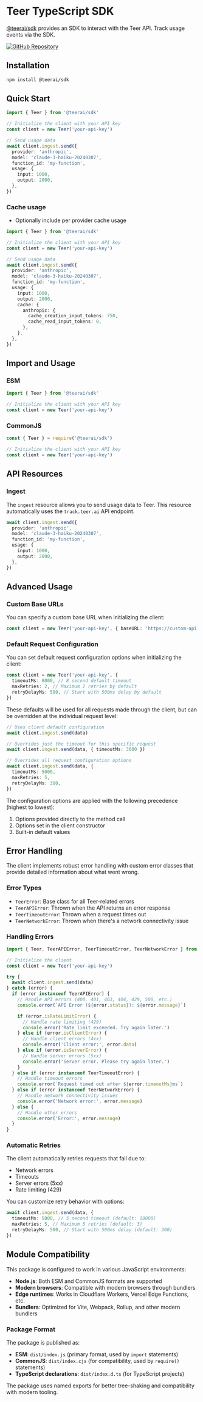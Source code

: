 # Teer TypeScript SDK

[@teerai/sdk](https://www.npmjs.com/package/@teerai/sdk) provides an SDK to interact with the Teer API. Track usage events via the SDK.

[![GitHub Repository](https://img.shields.io/badge/GitHub-Repository-blue.svg)](https://github.com/teerai/teer-typescript)

## Installation

```bash
npm install @teerai/sdk
```

## Quick Start

```typescript
import { Teer } from '@teerai/sdk'

// Initialize the client with your API key
const client = new Teer('your-api-key')

// Send usage data
await client.ingest.send({
  provider: 'anthropic',
  model: 'claude-3-haiku-20240307',
  function_id: 'my-function',
  usage: {
    input: 1000,
    output: 2000,
  },
})
```

### Cache usage

- Optionally include per provider cache usage

```typescript
import { Teer } from '@teerai/sdk'

// Initialize the client with your API key
const client = new Teer('your-api-key')

// Send usage data
await client.ingest.send({
  provider: 'anthropic',
  model: 'claude-3-haiku-20240307',
  function_id: 'my-function',
  usage: {
    input: 1000,
    output: 2000,
    cache: {
      anthropic: {
        cache_creation_input_tokens: 750,
        cache_read_input_tokens: 0,
      },
    },
  },
})
```

## Import and Usage

### ESM

```typescript
import { Teer } from '@teerai/sdk'

// Initialize the client with your API key
const client = new Teer('your-api-key')
```

### CommonJS

```javascript
const { Teer } = require('@teerai/sdk')

// Initialize the client with your API key
const client = new Teer('your-api-key')
```

## API Resources

### Ingest

The `ingest` resource allows you to send usage data to Teer. This resource automatically uses the `track.teer.ai` API endpoint.

```typescript
await client.ingest.send({
  provider: 'anthropic',
  model: 'claude-3-haiku-20240307',
  function_id: 'my-function',
  usage: {
    input: 1000,
    output: 2000,
  },
})
```

## Advanced Usage

### Custom Base URLs

You can specify a custom base URL when initializing the client:

```typescript
const client = new Teer('your-api-key', { baseURL: 'https://custom-api.example.com' })
```

### Default Request Configuration

You can set default request configuration options when initializing the client:

```typescript
const client = new Teer('your-api-key', {
  timeoutMs: 8000, // 8 second default timeout
  maxRetries: 2, // Maximum 2 retries by default
  retryDelayMs: 500, // Start with 500ms delay by default
})
```

These defaults will be used for all requests made through the client, but can be overridden at the individual request level:

```typescript
// Uses client default configuration
await client.ingest.send(data)

// Overrides just the timeout for this specific request
await client.ingest.send(data, { timeoutMs: 3000 })

// Overrides all request configuration options
await client.ingest.send(data, {
  timeoutMs: 5000,
  maxRetries: 5,
  retryDelayMs: 300,
})
```

The configuration options are applied with the following precedence (highest to lowest):

1. Options provided directly to the method call
2. Options set in the client constructor
3. Built-in default values

## Error Handling

The client implements robust error handling with custom error classes that provide detailed information about what went wrong.

### Error Types

- `TeerError`: Base class for all Teer-related errors
- `TeerAPIError`: Thrown when the API returns an error response
- `TeerTimeoutError`: Thrown when a request times out
- `TeerNetworkError`: Thrown when there's a network connectivity issue

### Handling Errors

```typescript
import { Teer, TeerAPIError, TeerTimeoutError, TeerNetworkError } from '@teerai/sdk'

// Initialize the client
const client = new Teer('your-api-key')

try {
  await client.ingest.send(data)
} catch (error) {
  if (error instanceof TeerAPIError) {
    // Handle API errors (400, 401, 403, 404, 429, 500, etc.)
    console.error(`API Error (${error.status}): ${error.message}`)

    if (error.isRateLimitError) {
      // Handle rate limiting (429)
      console.error('Rate limit exceeded. Try again later.')
    } else if (error.isClientError) {
      // Handle client errors (4xx)
      console.error('Client error:', error.data)
    } else if (error.isServerError) {
      // Handle server errors (5xx)
      console.error('Server error. Please try again later.')
    }
  } else if (error instanceof TeerTimeoutError) {
    // Handle timeout errors
    console.error(`Request timed out after ${error.timeoutMs}ms`)
  } else if (error instanceof TeerNetworkError) {
    // Handle network connectivity issues
    console.error('Network error:', error.message)
  } else {
    // Handle other errors
    console.error('Error:', error.message)
  }
}
```

### Automatic Retries

The client automatically retries requests that fail due to:

- Network errors
- Timeouts
- Server errors (5xx)
- Rate limiting (429)

You can customize retry behavior with options:

```typescript
await client.ingest.send(data, {
  timeoutMs: 5000, // 5 second timeout (default: 10000)
  maxRetries: 5, // Maximum 5 retries (default: 3)
  retryDelayMs: 500, // Start with 500ms delay (default: 300)
})
```

## Module Compatibility

This package is configured to work in various JavaScript environments:

- **Node.js**: Both ESM and CommonJS formats are supported
- **Modern browsers**: Compatible with modern browsers through bundlers
- **Edge runtimes**: Works in Cloudflare Workers, Vercel Edge Functions, etc.
- **Bundlers**: Optimized for Vite, Webpack, Rollup, and other modern bundlers

### Package Format

The package is published as:

- **ESM**: `dist/index.js` (primary format, used by `import` statements)
- **CommonJS**: `dist/index.cjs` (for compatibility, used by `require()` statements)
- **TypeScript declarations**: `dist/index.d.ts` (for TypeScript projects)

The package uses named exports for better tree-shaking and compatibility with modern tooling.
